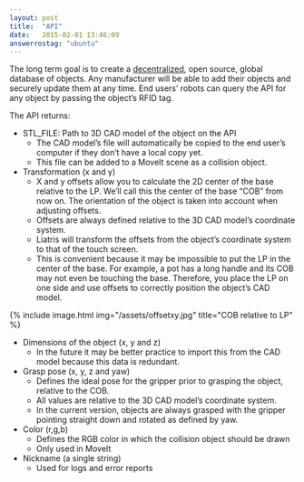 ```yaml
---
layout: post
title:  "API"
date:   2015-02-01 13:46:09
answerrostag: "ubuntu"
---
```


The long term goal is to create a [decentralized](http://www.cnbc.com/2014/11/13/forget-currency-bitcoin-tech-could-disrupt-massively.html), open source, global database of objects.  Any manufacturer will be able to add their objects and securely update them at any time. End users’ robots can query the API for any object by passing the object’s RFID tag.

The API returns:

* STL_FILE: Path to 3D CAD model of the object on the API
    * The CAD model’s file will automatically be copied to the end user’s computer if they don’t have a local copy yet.
    * This file can be added to a MoveIt scene as a collision object.
* Transformation (x and y)
    * X and y offsets allow you to calculate the 2D center of the base relative to the LP.  We’ll call this the center of the base “COB” from now on. The orientation of the object is taken into account when adjusting offsets.
    * Offsets are always defined relative to the 3D CAD model’s coordinate system.
    * Liatris will transform the offsets from the object’s coordinate system to that of the  touch screen.
    * This is convenient because it may be impossible to put the LP in the center of the base. For example, a pot has a long handle and its COB may not even be touching the base. Therefore, you place the LP on one side and use offsets to correctly position the object’s CAD model.

{% include image.html img="/assets/offsetxy.jpg" title="COB relative to LP" %}

* Dimensions of the object (x, y and z)
    * In the future it may be better practice to import this from the CAD model because this data is redundant.
* Grasp pose (x, y, z and yaw)
    * Defines the ideal pose for the gripper prior to grasping the object, relative to the COB.
    * All values are relative to the 3D CAD model’s coordinate system.
    * In the current version, objects are always grasped with the gripper pointing straight down and rotated as defined by yaw.
* Color (r,g,b)
    * Defines the RGB color in which the collision object should be drawn
    * Only used in MoveIt
* Nickname (a single string)
    * Used for logs and error reports